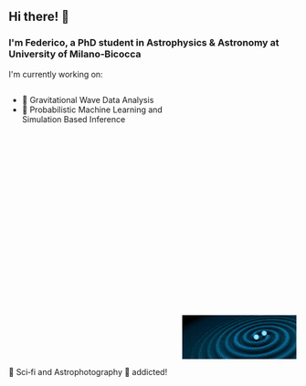 <h2>Hi there! 👋</h2>
<h3>I'm Federico, a PhD student in Astrophysics & Astronomy at University of Milano‑Bicocca</h3>

<p>I'm currently working on:</p>
<div style="overflow: auto;">
  <img
    src="https://github.com/fdesanti/fdesanti/raw/main/LIGO_GIF_Infinite_crop.gif"
    width="200"
    style="float: right; margin: 400px 0 0 20px;"
  />
  <ul>
    <li>🌌 Gravitational Wave Data Analysis</li>
    <li>🤖 Probabilistic Machine Learning and Simulation Based Inference</li>
  </ul>
</div>

<p>🚀 Sci‑fi and Astrophotography 🔭 addicted!</p>

<!--
**fdesanti/fdesanti** is a ✨ _special_ ✨ repository because its `README.md` (this file) appears on your GitHub profile.

Here are some ideas to get you started:

- 🔭 I’m currently working on ...
- 🌱 I’m currently learning ...
- 👯 I’m looking to collaborate on ...
- 🤔 I’m looking for help with ...
- 💬 Ask me about ...
- 📫 How to reach me: ...
- 😄 Pronouns: ...
- ⚡ Fun fact: ...
-->
